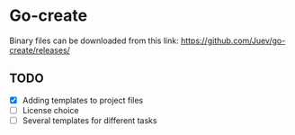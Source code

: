 # Go-create

Binary files can be downloaded from this link:
https://github.com/Juev/go-create/releases/

## TODO

- [X] Adding templates to project files
- [ ] License choice
- [ ] Several templates for different tasks
